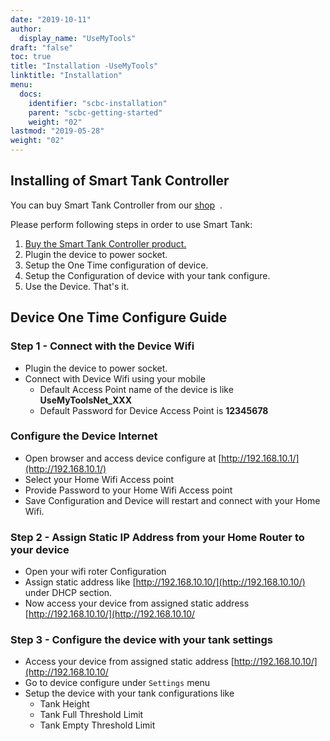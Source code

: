 ```yaml
---
date: "2019-10-11"
author:
  display_name: "UseMyTools"
draft: "false"
toc: true
title: "Installation -UseMyTools"
linktitle: "Installation"
menu:
  docs:
    identifier: "scbc-installation"
    parent: "scbc-getting-started"
    weight: "02"
lastmod: "2019-05-28"
weight: "02"
---
```


## Installing of Smart Tank Controller ##

You can buy Smart Tank Controller from our [shop](https://shop.usemytools.net/product/smart-tank-controller/)  .

Please perform following steps in order to use Smart Tank:

1. [Buy the Smart Tank Controller product.](https://shop.usemytools.net/product/smart-tank-controller/)
1. Plugin the device to power socket.
1. Setup the One Time configuration of device.
1. Setup the Configuration of device with your tank configure.
1. Use the Device. That's it.

## Device One Time Configure Guide ##


### Step 1 - Connect with the Device Wifi ###

* Plugin the device to power socket.
* Connect with Device Wifi using your mobile
  * Default Access Point name of the device is like **UseMyToolsNet_XXX**
  * Default Password for Device Access Point is **12345678**

### Configure the Device Internet ###

* Open browser and access device configure at [http://192.168.10.1/](http://192.168.10.1/)
* Select your Home Wifi Access point
* Provide Password to your Home Wifi Access point
* Save Configuration and Device will restart and connect with your Home Wifi.

### Step 2 - Assign Static IP Address from your Home Router to your device ###

* Open your wifi roter Configuration
* Assign static address like [http://192.168.10.10/](http://192.168.10.10/) under DHCP section.
* Now access your device from assigned static address [http://192.168.10.10/](http://192.168.10.10/


### Step 3 - Configure the device with your tank settings ###

  * Access your device from assigned static address [http://192.168.10.10/](http://192.168.10.10/
  * Go to device configure under `Settings` menu
  * Setup the device with your tank configurations like
    * Tank Height
    * Tank Full Threshold Limit
    * Tank Empty Threshold Limit
